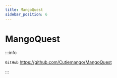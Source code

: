 ```yaml
---
title: MangoQuest
sidebar_position: 6
---
```


# MangoQuest

:::info

`GitHub` https://github.com/Cutiemango/MangoQuest

:::
